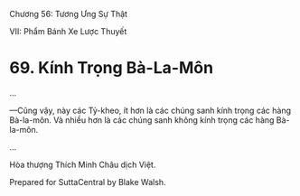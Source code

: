  

Chương 56: Tương Ưng Sự Thật

VII: Phẩm Bánh Xe Lược Thuyết

# 69\. Kính Trọng Bà-La-Môn

…

—Cũng vậy, này các Tỷ-kheo, ít hơn là các chúng sanh kính trọng các hàng Bà-la-môn. Và nhiều hơn là các chúng sanh không kính trọng các hàng Bà-la-môn.

…

Hòa thượng Thích Minh Châu dịch Việt.

Prepared for SuttaCentral by Blake Walsh.